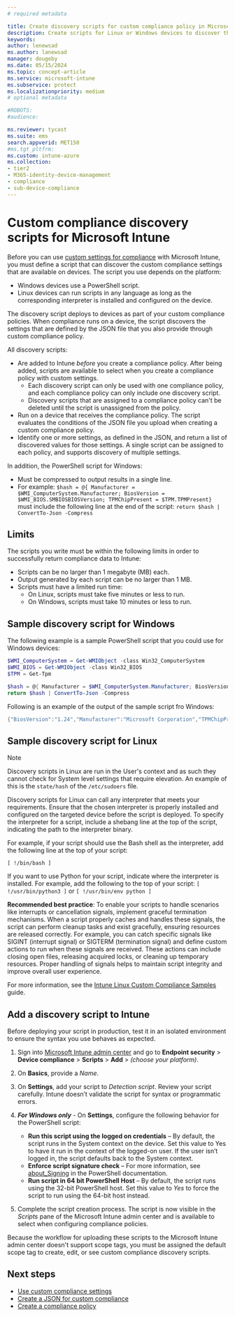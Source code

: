 ```yaml
---
# required metadata

title: Create discovery scripts for custom compliance policy in Microsoft Intune
description: Create scripts for Linux or Windows devices to discover the settings you define as custom compliance settings for Microsoft Intune.
keywords:
author: lenewsad
ms.author: lanewsad
manager: dougeby
ms.date: 05/15/2024
ms.topic: concept-article
ms.service: microsoft-intune
ms.subservice: protect
ms.localizationpriority: medium
# optional metadata

#ROBOTS:
#audience:

ms.reviewer: tycast
ms.suite: ems
search.appverid: MET150
#ms.tgt_pltfrm:
ms.custom: intune-azure
ms.collection:
- tier2
- M365-identity-device-management
- compliance
- sub-device-compliance
---
```


# Custom compliance discovery scripts for Microsoft Intune

Before you can use [custom settings for compliance](../protect/compliance-use-custom-settings.md) with Microsoft Intune, you must define a script that can discover the custom compliance settings that are available on devices. The script you use depends on the platform:

- Windows devices use a PowerShell script.
- Linux devices can run scripts in any language as long as the corresponding interpreter is installed and configured on the device.

The discovery script deploys to devices as part of your custom compliance policies. When compliance runs on a device, the script discovers the settings that are defined by the JSON file that you also provide through custom compliance policy.

All discovery scripts:

- Are added to Intune *before* you create a compliance policy. After being added, scripts are available to select when you create a compliance policy with custom settings.
  - Each discovery script can only be used with one compliance policy, and each compliance policy can only include one discovery script.
  - Discovery scripts that are assigned to a compliance policy can't be deleted until the script is unassigned from the policy.
- Run on a device that receives the compliance policy. The script evaluates the conditions of the JSON file you upload when creating a custom compliance policy.
- Identify one or more settings, as defined in the JSON, and return a list of discovered values for those settings. A single script can be assigned to each policy, and supports discovery of multiple settings.

In addition, the PowerShell script for Windows:

- Must be compressed to output results in a single line.
- For example: `$hash = @{ Manufacturer = $WMI_ComputerSystem.Manufacturer; BiosVersion = $WMI_BIOS.SMBIOSBIOSVersion; TPMChipPresent = $TPM.TPMPresent}` must include the following line at the end of the script: `return $hash | ConvertTo-Json -Compress`

## Limits

The scripts you write must be within the following limits in order to successfully return compliance data to Intune:

- Scripts can be no larger than 1 megabyte (MB) each.
- Output generated by each script can be no larger than 1 MB.
- Scripts must have a limited run time:
  - On Linux, scripts must take five minutes or less to run.
  - On Windows, scripts must take 10 minutes or less to run.

## Sample discovery script for Windows

The following example is a sample PowerShell script that you could use for Windows devices:

```powershell
$WMI_ComputerSystem = Get-WMIObject -class Win32_ComputerSystem
$WMI_BIOS = Get-WMIObject -class Win32_BIOS 
$TPM = Get-Tpm

$hash = @{ Manufacturer = $WMI_ComputerSystem.Manufacturer; BiosVersion = $WMI_BIOS.SMBIOSBIOSVersion; TPMChipPresent = $TPM.TPMPresent}
return $hash | ConvertTo-Json -Compress
```

Following is an example of the output of the sample script fro Windows:

```powershell
{"BiosVersion":"1.24","Manufacturer":"Microsoft Corporation","TPMChipPresent":true}
```

## Sample discovery script for Linux

> [!NOTE]
>
> Discovery scripts in Linux are run in the User's context and as such they cannot check for System level settings that require elevation. An example of this is the `state/hash` of the `/etc/sudoers` file.

Discovery scripts for Linux can call any interpreter that meets your requirements. Ensure that the chosen interpreter is properly installed and configured on the targeted device before the script is deployed. To specify the interpreter for a script, include a shebang line at the top of the script, indicating the path to the interpreter binary.

For example, if your script should use the Bash shell as the interpreter, add the following line at the top of your script:

`[ !/bin/bash ]`

If you want to use Python for your script, indicate where the interpreter is installed. For example, add the following to the top of your script: `[ !/usr/bin/python3 ]` or `[ !/usr/bin/env python ]`

**Recommended best practice**: To enable your scripts to handle scenarios like interrupts or cancellation signals, implement graceful termination mechanisms. When a script properly caches and handles these signals, the script can perform cleanup tasks and exist gracefully, ensuring resources are released correctly. For example, you can catch specific signals like SIGINT (interrupt signal) or SIGTERM (termination signal) and define custom actions to run when these signals are received. These actions can include closing open files, releasing acquired locks, or cleaning up temporary resources. Proper handling of signals helps to maintain script integrity and improve overall user experience.

For more information, see the [Intune Linux Custom Compliance Samples](https://github.com/microsoft/shell-intune-samples/tree/master/Linux) guide.

## Add a discovery script to Intune

Before deploying your script in production, test it in an isolated environment to ensure the syntax you use behaves as expected.

1. Sign into [Microsoft Intune admin center](https://go.microsoft.com/fwlink/?linkid=2109431) and go to **Endpoint security** > **Device compliance** > **Scripts** > **Add** > *(choose your platform)*.
2. On **Basics**, provide a *Name*.
3. On **Settings**, add your script to *Detection script*. Review your script carefully. Intune doesn’t validate the script for syntax or programmatic errors.
4. ***For Windows only*** - On **Settings**, configure the following behavior for the PowerShell script:

   - **Run this script using the logged on credentials** – By default, the script runs in the System context on the device. Set this value to Yes to have it run in the context of the logged-on user. If the user isn’t logged in, the script defaults back to the System context.
   - **Enforce script signature check** – For more information, see [about_Signing](/powershell/module/microsoft.powershell.core/about/about_signing?view=powershell-7.1&preserve-view=true) in the PowerShell documentation.
   - **Run script in 64 bit PowerShell Host** – By default, the script runs using the 32-bit PowerShell host. Set this value to *Yes* to force the script to run using the 64-bit host instead.

5. Complete the script creation process. The script is now visible in the *Scripts* pane of the Microsoft Intune admin center and is available to select when configuring compliance policies.

Because the workflow for uploading these scripts to the Microsoft Intune admin center doesn't support scope tags, you must be assigned the default scope tag to create, edit, or see custom compliance discovery scripts.

## Next steps

- [Use custom compliance settings](../protect/compliance-use-custom-settings.md)
- [Create a JSON for custom compliance](../protect/compliance-custom-json.md)
- [Create a compliance policy](../protect/create-compliance-policy.md)
